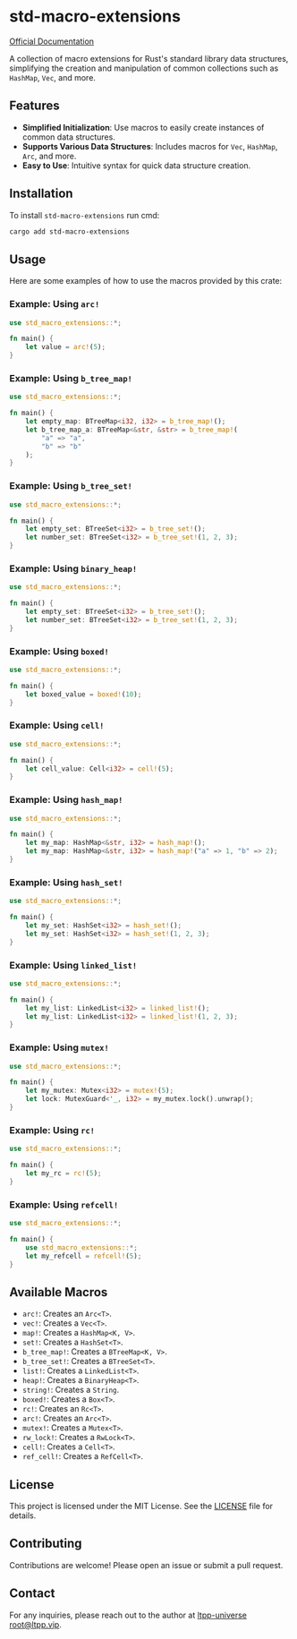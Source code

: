 # std-macro-extensions

[Official Documentation](https://docs.ltpp.vip/STD-MACRO-EXTENSIONS/)

A collection of macro extensions for Rust's standard library data structures, simplifying the creation and manipulation of common collections such as `HashMap`, `Vec`, and more.

## Features

- **Simplified Initialization**: Use macros to easily create instances of common data structures.
- **Supports Various Data Structures**: Includes macros for `Vec`, `HashMap`, `Arc`, and more.
- **Easy to Use**: Intuitive syntax for quick data structure creation.

## Installation

To install `std-macro-extensions` run cmd:

```sh
cargo add std-macro-extensions
```

## Usage

Here are some examples of how to use the macros provided by this crate:

### Example: Using `arc!`

```rust
use std_macro_extensions::*;

fn main() {
    let value = arc!(5);
}
```

### Example: Using `b_tree_map!`

```rust
use std_macro_extensions::*;

fn main() {
    let empty_map: BTreeMap<i32, i32> = b_tree_map!();
    let b_tree_map_a: BTreeMap<&str, &str> = b_tree_map!(
        "a" => "a",
        "b" => "b"
    );
}
```

### Example: Using `b_tree_set!`

```rust
use std_macro_extensions::*;

fn main() {
    let empty_set: BTreeSet<i32> = b_tree_set!();
    let number_set: BTreeSet<i32> = b_tree_set!(1, 2, 3);
}
```

### Example: Using `binary_heap!`

```rust
use std_macro_extensions::*;

fn main() {
    let empty_set: BTreeSet<i32> = b_tree_set!();
    let number_set: BTreeSet<i32> = b_tree_set!(1, 2, 3);
}
```

### Example: Using `boxed!`

```rust
use std_macro_extensions::*;

fn main() {
    let boxed_value = boxed!(10);
}
```

### Example: Using `cell!`

```rust
use std_macro_extensions::*;

fn main() {
    let cell_value: Cell<i32> = cell!(5);
}
```

### Example: Using `hash_map!`

```rust
use std_macro_extensions::*;

fn main() {
    let my_map: HashMap<&str, i32> = hash_map!();
    let my_map: HashMap<&str, i32> = hash_map!("a" => 1, "b" => 2);
}
```

### Example: Using `hash_set!`

```rust
use std_macro_extensions::*;

fn main() {
    let my_set: HashSet<i32> = hash_set!();
    let my_set: HashSet<i32> = hash_set!(1, 2, 3);
}
```

### Example: Using `linked_list!`

```rust
use std_macro_extensions::*;

fn main() {
    let my_list: LinkedList<i32> = linked_list!();
    let my_list: LinkedList<i32> = linked_list!(1, 2, 3);
}
```

### Example: Using `mutex!`

```rust
use std_macro_extensions::*;

fn main() {
    let my_mutex: Mutex<i32> = mutex!(5);
    let lock: MutexGuard<'_, i32> = my_mutex.lock().unwrap();
}
```

### Example: Using `rc!`

```rust
use std_macro_extensions::*;

fn main() {
    let my_rc = rc!(5);
}
```

### Example: Using `refcell!`

```rust
use std_macro_extensions::*;

fn main() {
    use std_macro_extensions::*;
    let my_refcell = refcell!(5);
}
```

## Available Macros

- `arc!`: Creates an `Arc<T>`.
- `vec!`: Creates a `Vec<T>`.
- `map!`: Creates a `HashMap<K, V>`.
- `set!`: Creates a `HashSet<T>`.
- `b_tree_map!`: Creates a `BTreeMap<K, V>`.
- `b_tree_set!`: Creates a `BTreeSet<T>`.
- `list!`: Creates a `LinkedList<T>`.
- `heap!`: Creates a `BinaryHeap<T>`.
- `string!`: Creates a `String`.
- `boxed!`: Creates a `Box<T>`.
- `rc!`: Creates an `Rc<T>`.
- `arc!`: Creates an `Arc<T>`.
- `mutex!`: Creates a `Mutex<T>`.
- `rw_lock!`: Creates a `RwLock<T>`.
- `cell!`: Creates a `Cell<T>`.
- `ref_cell!`: Creates a `RefCell<T>`.

## License

This project is licensed under the MIT License. See the [LICENSE](LICENSE) file for details.

## Contributing

Contributions are welcome! Please open an issue or submit a pull request.

## Contact

For any inquiries, please reach out to the author at [ltpp-universe <root@ltpp.vip>](mailto:root@ltpp.vip).
